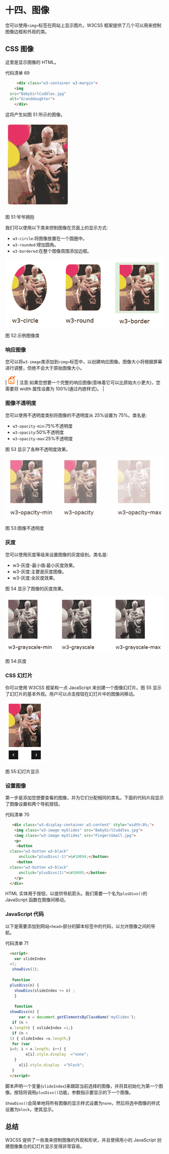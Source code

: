 # 十四、图像

您可以使用`<img>`标签在网站上显示图片。W3CSS 框架提供了几个可以用来控制图像边框和外观的类。

## CSS 图像

这里是显示图像的 HTML。

代码清单 69

```html
     <div class="w3-container w3-margin">
    <img
  src="BabyGirlCuddles.jpg"
  alt="Granddaughter">
    </div> 

```

这将产生如图 51 所示的图像。

![](img/image057.jpg)

图 51:爷爷拥抱

我们可以使用以下类来控制图像在页面上的显示方式:

*   `w3-circle`:将图像放置在一个圆圈中。
*   `w3-rounded`:增加圆角。
*   `w3-bordered`:在整个图像周围添加边框。

![](img/image058.jpg)

图 52:示例图像类

### 响应图像

您可以将`w3-image`类添加到`<img>`标签中，以创建响应图像。图像大小将根据屏幕进行调整，但绝不会大于原始图像大小。

| ![](img/note.png) | 注意:如果您想要一个完整的响应图像(意味着它可以比原始大小更大)，您需要将 width 属性设置为 100%(通过内嵌样式)。 |

### 图像不透明度

您可以使用不透明度类别将图像的不透明度从 25%设置为 75%。类名是:

*   `w3-opacity-min`:75%不透明度
*   `w3-opacity`:50%不透明度
*   `w3-opacity-max`:25%不透明度

图 53 显示了各种不透明度效果。

![](img/image059.jpg)

图 53:图像不透明度

### 灰度

您可以使用灰度等级来设置图像的灰度级别。类名是:

*   w3-灰度-最小值:最小灰度效果。
*   w3-灰度:主要是灰度图像。
*   w3-灰度:全灰度效果。

图 54 显示了图像的灰度效果。

![](img/image060.jpg)

图 54:灰度

### CSS 幻灯片

你可以使用 W3CSS 框架和一点 JavaScript 来创建一个图像幻灯片。图 55 显示了幻灯片的基本外观。用户可以点击按钮在幻灯片中的图像间移动。

![](img/image061.png)

图 55:幻灯片显示

### 设置图像

第一步是添加您想要查看的图像，并为它们分配相同的类名。下面的代码片段显示了图像设置和两个导航按钮。

代码清单 70

```html
   <div class="w3-display-container w3-content" style="width:8%;">
    <img class="w3-image mySlides" src="BabyGirlCuddles.jpg">
    <img class="w3-image mySlides" src="FingersSmall.jpg">
    <p>
     <button
  class="w3-button w3-black"
      onclick="plusDivs(-1)">&#10094;</button>
     <button
  class="w3-button w3-black"
      onclick="plusDivs(1)">&#10095;</button>
    </p>
  </div> 

```

HTML 实体用于按钮，以提供导航箭头。我们需要一个名为`plusDivs()`的 JavaScript 函数在图像间移动。

### JavaScript 代码

以下是需要添加到网站`<head>`部分的脚本标签中的代码，以允许图像之间的导航。

代码清单 71

```html
  <script>
    var slideIndex
  =1;
   showDivs(1);

   function
  plusDivs(n) { 
    showDivs(slideIndex += n) ;
    }  

    function
  showDivs(n) {
      var x = document.getElementsByClaseName('mySlides');
   if (n >
  x.length) { xslideIndex =1;} 
   if (n <
  1) { slideIndex =x.length;} 
   for (var
  i=0; i < x.length; i++) {
         x[i].style.display  ="none";
    } 
      x[i].style.display  ="block";
   }       
  </script>

```

脚本声明一个变量(`slideIndex`)来跟踪当前选择的图像，并将其初始化为第一个图像。按钮将调用`plusDivs()`功能，参数指示要显示的下一个图像。

`ShowDivs()`会简单地将所有图像的显示样式设置为`none`，然后将选中图像的样式设置为`block`，使其显示。

## 总结

W3CSS 提供了一些类来控制图像的外观和形状，并且使得用小的 JavaScript 创建图像集合的幻灯片显示变得非常容易。